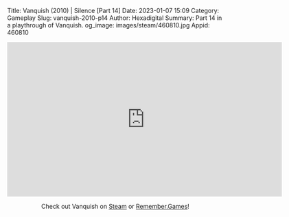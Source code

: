 Title: Vanquish (2010) | Silence [Part 14]
Date: 2023-01-07 15:09
Category: Gameplay
Slug: vanquish-2010-p14
Author: Hexadigital
Summary: Part 14 in a playthrough of Vanquish.
og_image: images/steam/460810.jpg
Appid: 460810

<center><iframe src="https://www.youtube.com/embed/2i3JqCEW74w?feature=oembed" allow="accelerometer; autoplay; encrypted-media; gyroscope; picture-in-picture" width="640" height="360" frameborder="0"></iframe>

Check out Vanquish on [Steam](https://store.steampowered.com/app/460810/?curator_clanid=34633900) or [Remember.Games](https://remember.games/game/5442/vanquish/)!</center>

